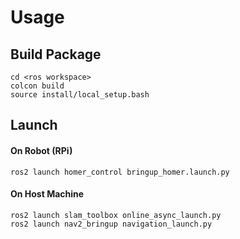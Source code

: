 # Usage

## Build Package
```console
cd <ros workspace>
colcon build
source install/local_setup.bash
```

## Launch
#### On Robot (RPi)
```console
ros2 launch homer_control bringup_homer.launch.py
```
#### On Host Machine
```console
ros2 launch slam_toolbox online_async_launch.py
ros2 launch nav2_bringup navigation_launch.py
```
